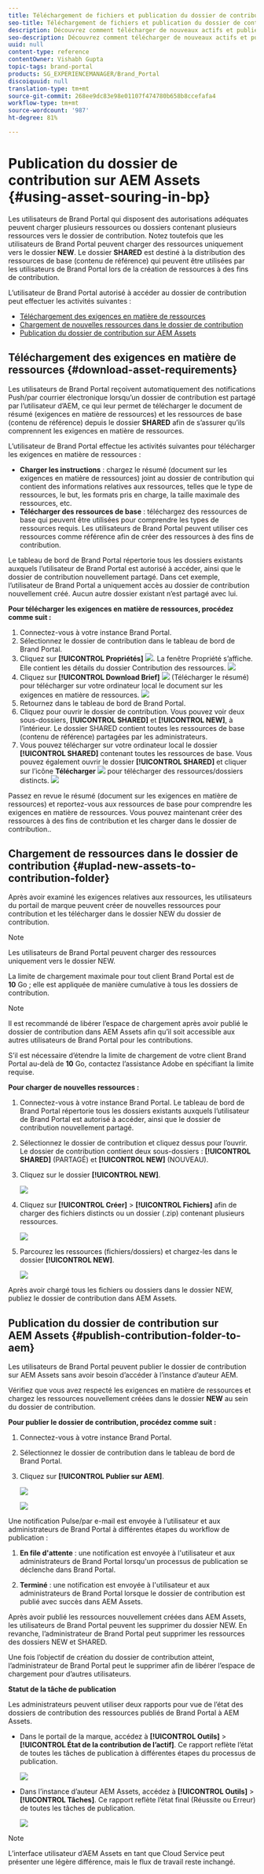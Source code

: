 ```yaml
---
title: Téléchargement de fichiers et publication du dossier de contributions de Brand Portal vers AEM Assets
seo-title: Téléchargement de fichiers et publication du dossier de contributions de Brand Portal vers AEM Assets
description: Découvrez comment télécharger de nouveaux actifs et publier le dossier de contributions de Brand Portal à AEM Assets.
seo-description: Découvrez comment télécharger de nouveaux actifs et publier le dossier de contributions de Brand Portal à AEM Assets.
uuid: null
content-type: reference
contentOwner: Vishabh Gupta
topic-tags: brand-portal
products: SG_EXPERIENCEMANAGER/Brand_Portal
discoiquuid: null
translation-type: tm+mt
source-git-commit: 268ee9dc83e98e01107f474780b658b8ccefafa4
workflow-type: tm+mt
source-wordcount: '987'
ht-degree: 81%

---
```



# Publication du dossier de contribution sur AEM Assets {#using-asset-souring-in-bp}

Les utilisateurs de Brand Portal qui disposent des autorisations adéquates peuvent charger plusieurs ressources ou dossiers contenant plusieurs ressources vers le dossier de contribution. Notez toutefois que les utilisateurs de Brand Portal peuvent charger des ressources uniquement vers le dossier **NEW**. Le dossier **SHARED** est destiné à la distribution des ressources de base (contenu de référence) qui peuvent être utilisées par les utilisateurs de Brand Portal lors de la création de ressources à des fins de contribution.

L’utilisateur de Brand Portal autorisé à accéder au dossier de contribution peut effectuer les activités suivantes :

* [Téléchargement des exigences en matière de ressources](#download-asset-requirements)
* [Chargement de nouvelles ressources dans le dossier de contribution](#uplad-new-assets-to-contribution-folder)
* [Publication du dossier de contribution sur AEM Assets](#publish-contribution-folder-to-aem)

## Téléchargement des exigences en matière de ressources {#download-asset-requirements}

Les utilisateurs de Brand Portal reçoivent automatiquement des notifications Push/par courrier électronique lorsqu’un dossier de contribution est partagé par l’utilisateur d’AEM, ce qui leur permet de télécharger le document de résumé (exigences en matière de ressources) et les ressources de base (contenu de référence) depuis le dossier **SHARED** afin de s’assurer qu’ils comprennent les exigences en matière de ressources.

L’utilisateur de Brand Portal effectue les activités suivantes pour télécharger les exigences en matière de ressources :

* **Charger les instructions** : chargez le résumé (document sur les exigences en matière de ressources) joint au dossier de contribution qui contient des informations relatives aux ressources, telles que le type de ressources, le but, les formats pris en charge, la taille maximale des ressources, etc.
* **Télécharger des ressources de base** : téléchargez des ressources de base qui peuvent être utilisées pour comprendre les types de ressources requis. Les utilisateurs de Brand Portal peuvent utiliser ces ressources comme référence afin de créer des ressources à des fins de contribution.

Le tableau de bord de Brand Portal répertorie tous les dossiers existants auxquels l’utilisateur de Brand Portal est autorisé à accéder, ainsi que le dossier de contribution nouvellement partagé. Dans cet exemple, l’utilisateur de Brand Portal a uniquement accès au dossier de contribution nouvellement créé. Aucun autre dossier existant n’est partagé avec lui.

**Pour télécharger les exigences en matière de ressources, procédez comme suit :**

1. Connectez-vous à votre instance Brand Portal.
1. Sélectionnez le dossier de contribution dans le tableau de bord de Brand Portal.
1. Cliquez sur **[!UICONTROL Propriétés]** ![](assets/properties.png). La fenêtre Propriété s’affiche. Elle contient les détails du dossier Contribution des ressources.
   ![](assets/download-asset-requirement1.png)
1. Cliquez sur **[!UICONTROL Download Brief]** ![](assets/download.png) (Télécharger le résumé) pour télécharger sur votre ordinateur local le document sur les exigences en matière de ressources.
   ![](assets/download-asset-requirement2.png)
1. Retournez dans le tableau de bord de Brand Portal.
1. Cliquez pour ouvrir le dossier de contribution. Vous pouvez voir deux sous-dossiers, **[!UICONTROL SHARED]** et **[!UICONTROL NEW]**, à l’intérieur. Le dossier SHARED contient toutes les ressources de base (contenu de référence) partagées par les administrateurs.
1. Vous pouvez télécharger sur votre ordinateur local le dossier **[!UICONTROL SHARED]** contenant toutes les ressources de base.
Vous pouvez également ouvrir le dossier **[!UICONTROL SHARED]** et cliquer sur l’icône **Télécharger** ![](assets/download.png) pour télécharger des ressources/dossiers distincts.
   ![](assets/download-asset-requirement3.png)

Passez en revue le résumé (document sur les exigences en matière de ressources) et reportez-vous aux ressources de base pour comprendre les exigences en matière de ressources. Vous pouvez maintenant créer des ressources à des fins de contribution et les charger dans le dossier de contribution..


## Chargement de ressources dans le dossier de contribution {#uplad-new-assets-to-contribution-folder}

Après avoir examiné les exigences relatives aux ressources, les utilisateurs du portail de marque peuvent créer de nouvelles ressources pour contribution et les télécharger dans le dossier NEW du dossier de contribution.

>[!NOTE]
>
>Les utilisateurs de Brand Portal peuvent charger des ressources uniquement vers le dossier NEW.
>
>La limite de chargement maximale pour tout client Brand Portal est de **10** Go ; elle est appliquée de manière cumulative à tous les dossiers de contribution.

>[!NOTE]
>
>Il est recommandé de libérer l’espace de chargement après avoir publié le dossier de contribution dans AEM Assets afin qu’il soit accessible aux autres utilisateurs de Brand Portal pour les contributions.
>
>S’il est nécessaire d’étendre la limite de chargement de votre client Brand Portal au-delà de **10** Go, contactez l’assistance Adobe en spécifiant la limite requise.


**Pour charger de nouvelles ressources :**

1. Connectez-vous à votre instance Brand Portal.
Le tableau de bord de Brand Portal répertorie tous les dossiers existants auxquels l’utilisateur de Brand Portal est autorisé à accéder, ainsi que le dossier de contribution nouvellement partagé.

1. Sélectionnez le dossier de contribution et cliquez dessus pour l’ouvrir. Le dossier de contribution contient deux sous-dossiers : **[!UICONTROL SHARED]** (PARTAGÉ) et **[!UICONTROL NEW]** (NOUVEAU).

1. Cliquez sur le dossier **[!UICONTROL NEW]**.

   ![](assets/upload-new-assets1.png)

1. Cliquez sur **[!UICONTROL Créer]** > **[!UICONTROL Fichiers]** afin de charger des fichiers distincts ou un dossier (.zip) contenant plusieurs ressources.

   ![](assets/upload-new-assets2.png)

1. Parcourez les ressources (fichiers/dossiers) et chargez-les dans le dossier **[!UICONTROL NEW]**.

   ![](assets/upload-new-assets3.png)

Après avoir chargé tous les fichiers ou dossiers dans le dossier NEW, publiez le dossier de contribution dans AEM Assets.


## Publication du dossier de contribution sur AEM Assets {#publish-contribution-folder-to-aem}

Les utilisateurs de Brand Portal peuvent publier le dossier de contribution sur AEM Assets sans avoir besoin d’accéder à l’instance d’auteur AEM.

Vérifiez que vous avez respecté les exigences en matière de ressources et chargez les ressources nouvellement créées dans le dossier **NEW** au sein du dossier de contribution.

**Pour publier le dossier de contribution, procédez comme suit :**

1. Connectez-vous à votre instance Brand Portal.

1. Sélectionnez le dossier de contribution dans le tableau de bord de Brand Portal.
1. Cliquez sur **[!UICONTROL Publier sur AEM]**.

   ![](assets/export.png)

   ![](assets/publish-contribution-folder-to-aem.png)

Une notification Pulse/par e-mail est envoyée à l’utilisateur et aux administrateurs de Brand Portal à différentes étapes du workflow de publication :
1. **En file d&#39;attente** : une notification est envoyée à l&#39;utilisateur et aux administrateurs de Brand Portal lorsqu&#39;un processus de publication se déclenche dans Brand Portal.

1. **Terminé** : une notification est envoyée à l&#39;utilisateur et aux administrateurs de Brand Portal lorsque le dossier de contribution est publié avec succès dans AEM Assets.

Après avoir publié les ressources nouvellement créées dans AEM Assets, les utilisateurs de Brand Portal peuvent les supprimer du dossier NEW. En revanche, l’administrateur de Brand Portal peut supprimer les ressources des dossiers NEW et SHARED.

Une fois l’objectif de création du dossier de contribution atteint, l’administrateur de Brand Portal peut le supprimer afin de libérer l’espace de chargement pour d’autres utilisateurs.

**Statut de la tâche de publication**

Les administrateurs peuvent utiliser deux rapports pour vue de l’état des dossiers de contribution des ressources publiés de Brand Portal à AEM Assets.

* Dans le portail de la marque, accédez à **[!UICONTROL Outils]** > **[!UICONTROL État de la contribution de l’actif]**. Ce rapport reflète l’état de toutes les tâches de publication à différentes étapes du processus de publication.

   ![](assets/contribution-folder-status.png)

* Dans l’instance d’auteur AEM Assets, accédez à **[!UICONTROL Outils]** > **[!UICONTROL Tâches]**. Ce rapport reflète l’état final (Réussite ou Erreur) de toutes les tâches de publication.

   ![](assets/publishing-status.png)

>[!NOTE]
>
>L’interface utilisateur d’AEM Assets en tant que Cloud Service peut présenter une légère différence, mais le flux de travail reste inchangé.







